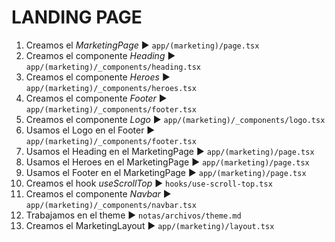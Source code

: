 # LANDING PAGE
1. Creamos el *MarketingPage* ► `app/(marketing)/page.tsx`
2. Creamos el componente *Heading* ► `app/(marketing)/_components/heading.tsx`
3. Creamos el componente *Heroes* ► `app/(marketing)/_components/heroes.tsx`
4. Creamos el componente *Footer* ► `app/(marketing)/_components/footer.tsx`
5. Creamos el componente *Logo* ► `app/(marketing)/_components/logo.tsx`
6. Usamos el Logo en el Footer ► `app/(marketing)/_components/footer.tsx`
7. Usamos el Heading en el MarketingPage ► `app/(marketing)/page.tsx`
8. Usamos el Heroes en el MarketingPage ► `app/(marketing)/page.tsx`
9. Usamos el Footer en el MarketingPage ► `app/(marketing)/page.tsx`
10. Creamos el hook *useScrollTop* ► `hooks/use-scroll-top.tsx`
11. Creamos el componente *Navbar* ► `app/(marketing)/_components/navbar.tsx`
12. Trabajamos en el theme ► `notas/archivos/theme.md`
13. Creamos el MarketingLayout ► `app/(marketing)/layout.tsx`